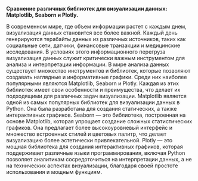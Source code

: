 **Сравнение различных библиотек для визуализации данных: Matplotlib, Seaborn и Plotly.**

В современном мире, где объем информации растет с каждым днем, визуализация данных становится все более важной. Каждый день генерируются терабайты данных из различных источников, таких как социальные сети, датчики, финансовые транзакции и медицинские исследования. В условиях этого информационного перегруза визуализация данных служит критически важным инструментом для анализа и интерпретации информации.
В мире анализа данных существует множество инструментов и библиотек, которые позволяют создавать наглядные и информативные графики. Среди них наиболее популярными являются Matplotlib, Seaborn и Plotly. Каждая из этих библиотек имеет свои особенности и преимущества, что делает их подходящими для различных задач визуализации.
Matplotlib является одной из самых популярных библиотек для визуализации данных в Python. Она была разработана для создания статических, а также интерактивных графиков.
Seaborn — это библиотека, построенная на основе Matplotlib, которая упрощает создание сложных статистических графиков. Она предлагает более высокоуровневый интерфейс и множество встроенных стилей и цветовых палитр, что делает визуализацию более эстетически привлекательной.
Plotly — это мощная библиотека для создания интерактивных графиков, которая поддерживает различные языки программирования, включая Python позволяет аналитикам сосредоточиться на интерпретации данных, а не на технических аспектах визуализации, благодаря своей простоте использования и мощным функциям.
